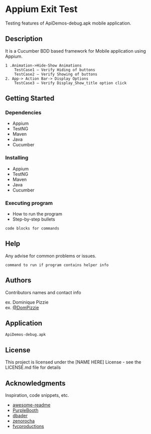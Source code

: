 # Appium Exit Test

Testing features of ApiDemos-debug.apk mobile application. 

## Description

It is a Cucumber BDD based framework for Mobile application using Appium.

	1 .Animation->Hide-Show Animations 
		TestCase1 – Verify Hiding of buttons
		TestCase2 – Verify Showing of buttons
	2. App-> Action Bar-> Display Options 
		TestCase3 – Verify Display_Show_title option click

## Getting Started

### Dependencies

* Appium
* TestNG
* Maven
* Java
* Cucumber

### Installing

* Appium
* TestNG
* Maven
* Java
* Cucumber

### Executing program

* How to run the program
* Step-by-step bullets
```
code blocks for commands
```

## Help

Any advise for common problems or issues.
```
command to run if program contains helper info
```

## Authors

Contributors names and contact info

ex. Dominique Pizzie  
ex. [@DomPizzie](https://twitter.com/dompizzie)

## Application
	ApiDemos-debug.apk

## License

This project is licensed under the [NAME HERE] License - see the LICENSE.md file for details

## Acknowledgments

Inspiration, code snippets, etc.
* [awesome-readme](https://github.com/matiassingers/awesome-readme)
* [PurpleBooth](https://gist.github.com/PurpleBooth/109311bb0361f32d87a2)
* [dbader](https://github.com/dbader/readme-template)
* [zenorocha](https://gist.github.com/zenorocha/4526327)
* [fvcproductions](https://gist.github.com/fvcproductions/1bfc2d4aecb01a834b46)